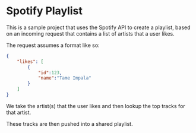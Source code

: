 # Spotify Playlist

This is a sample project that uses the Spotify API to create a playlist, based on an incoming request that contains a
list of artists that a user likes.

The request assumes a format like so:

```json
{
    "likes": [
        {
            "id":123,
            "name":"Tame Impala"
        }
    ]
}
```

We take the artist(s) that the user likes and then lookup the top tracks for that artist.

These tracks are then pushed into a shared playlist.
